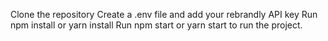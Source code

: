 Clone the repository
Create a .env file and add your rebrandly API key
Run npm install or yarn install
Run npm start or yarn start to run the project.
